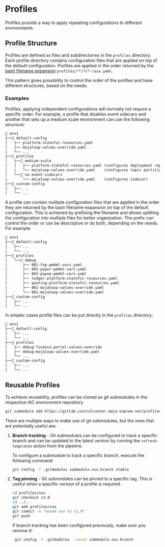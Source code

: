 # Profiles

Profiles provide a way to apply repeating configurations to different
environments.

## Profile Structure

Profiles are defined as files and subdirectories in the `profiles` directory.
Each profile directory contains configuration files that are applied on
top of the default configuration. Profiles are applied in the order
returned by the [bash filename expansion](https://www.gnu.org/software/bash/manual/bash.html#Filename-Expansion)
`profiles/**/?(*-)xxx.yaml`.

This pattern gives possibility to control the order of the profiles and
have different structures, based on the needs.

### Examples

Profiles, applying independent configurations will normally
not require a specific order. For example, a profile that disables
event sidecars and another that sets up a medium scale environment
can use the following structure:

```txt
📁 env1
├──📁 default-config
|   ├── platform-stateful-resources.yaml
|   ├── mojaloop-values-override.yaml
|   └── ...
├──📁 profiles
|   ├──📁 medium-scale
|   |   ├── platform-stateful-resources.yaml (configures deployment replicas)
|   |   └── mojaloop-values-override.yaml    (configures topic partitions)
|   └──📁 no-event-sidecars
|       └── mojaloop-values-override.yaml    (configures sidecar)
├──📁 custom-config
|   ├── ...
|   └── ...
```

A profile can contain multiple configuration files that are applied in
the order they are returned by the bash filename expansion on top
of the default configuration. This is achieved by prefixing the filename
and allows splitting the configuration into multiple files for better organization.
The prefix can control the order or can be descriptive or do both, depending
on the needs. For example:

```txt
📁 env1
├──📁 default-config
|   ├── ...
|   └── ...
├──📁 profiles
|   └──📁 debug
|       ├── 001-fxp-pm4ml-vars.yaml
|       ├── 002-payer-pm4ml-vars.yaml
|       ├── 003-payee-pm4ml-vars.yaml
|       ├── ledger-platform-stateful-resources.yaml
|       ├── quoting-platform-stateful-resources.yaml
|       ├── 001-mojaloop-values-override.yaml
|       └── 002-mojaloop-values-override.yaml
├──📁 custom-config
|   ├── ...
|   └── ...
```

In simpler cases profile files can be put directly in the `profiles` directory:

```txt
📁 env1
├──📁 default-config
|   ├── ...
|   └── ...
├──📁 profiles
|   ├── debug-finance-portal-values-override
|   ├── debug-mojaloop-values-override.yaml
|   └── ...
├──📁 custom-config
|   ├── ...
|   └── ...
```

## Reusable Profiles

To achieve reusability, profiles can be cloned as git submodules in the
respective IAC environment repository.

```bash
git submodule add https://gitlab.controlcenter.moja-onprem.net/profiles/xxx.git profiles/xxx
```

There are multiple ways to make use of git submodules, but the ones
that are potentially useful are:

1. **Branch tracking** - Git submodules can be configured to track a specific
   branch and can be updated to the latest version by running the
   `refresh-templates` action from the pipeline.

   To configure a submodule to track a specific branch, execute the following
   command:

   ```bash
   git config -f .gitmodules submodule.xxx.branch stable
   ```

1. **Tag pinning** - Git submodules can be pinned to a specific tag. This is useful
   when a specific version of a profile is required.

   ```bash
   cd profiles/xxx
   git checkout v1.0
   cd ../..
   git add profiles/xxx
   git commit -m "moved xxx to v1.0"
   git push
   ```

   If branch tracking has been configured previously, make sure you remove it:

   ```bash
    git config -f .gitmodules --unset submodule.xxx.branch
    ```
